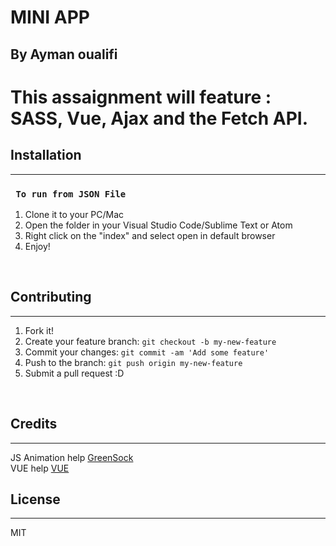 
# MINI APP

## By Ayman oualifi

 This assaignment will feature : SASS, Vue, Ajax and the Fetch API.
=======
## 



## Installation
***
### ` To run from JSON File`

1. Clone it to your PC/Mac
2. Open the folder in your Visual Studio Code/Sublime Text or Atom
3. Right click on the "index" and select open in default browser
4. Enjoy!

<br>

## Contributing
***

1. Fork it!
2. Create your feature branch: `git checkout -b my-new-feature`
3. Commit your changes: `git commit -am 'Add some feature'`
4. Push to the branch: `git push origin my-new-feature`
5. Submit a pull request :D

<br>

## Credits
***
JS Animation help [GreenSock](https://greensock.com/)
<br>
VUE help [VUE](https://vuejs.org/)
<br>

## License
***
MIT
